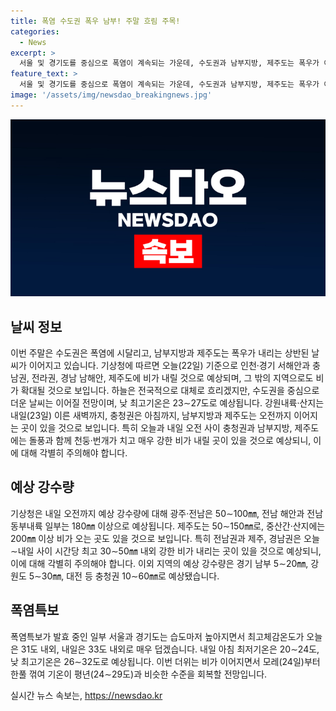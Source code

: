```yaml
---
title: 폭염 수도권 폭우 남부! 주말 흐림 주목!
categories:
  - News
excerpt: >
  서울 및 경기도를 중심으로 폭염이 계속되는 가운데, 수도권과 남부지방, 제주도는 폭우가 이어질 전망이다. 기상청은 특히 충청권과 남부지방, 제주도에 돌풍과 함께 강한 비가 예상되니 주의를 당부했다. 폭염특보가 발효 중인 일부 지역은 최고체감온도가 33도까지 치솟을 것으로 전망되며, 모레부터는 기온이 서서히 낮아져 평년 수준으로 회복될 것으로 예상된다.
feature_text: >
  서울 및 경기도를 중심으로 폭염이 계속되는 가운데, 수도권과 남부지방, 제주도는 폭우가 이어질 전망이다. 기상청은 특히 충청권과 남부지방, 제주도에 돌풍과 함께 강한 비가 예상되니 주의를 당부했다. 폭염특보가 발효 중인 일부 지역은 최고체감온도가 33도까지 치솟을 것으로 전망되며, 모레부터는 기온이 서서히 낮아져 평년 수준으로 회복될 것으로 예상된다.
image: '/assets/img/newsdao_breakingnews.jpg'
---
```


<p><img src="/assets/img/newsdao_breakingnews.jpg" alt="firstkoreanews 속보" /></p>

<h2 data-ke-size="size26">날씨 정보</h2>

<p data-ke-size="size16">이번 주말은 수도권은 폭염에 시달리고, 남부지방과 제주도는 폭우가 내리는 상반된 날씨가 이어지고 있습니다. 기상청에 따르면 오늘(22일) 기준으로 인천·경기 서해안과 충남권, 전라권, 경남 남해안, 제주도에 비가 내릴 것으로 예상되며, 그 밖의 지역으로도 비가 확대될 것으로 보입니다. 하늘은 전국적으로 대체로 흐리겠지만, 수도권을 중심으로 더운 날씨는 이어질 전망이며, 낮 최고기온은 23∼27도로 예상됩니다. 강원내륙·산지는 내일(23일) 이른 새벽까지, 충청권은 아침까지, 남부지방과 제주도는 오전까지 이어지는 곳이 있을 것으로 보입니다. 특히 오늘과 내일 오전 사이 충청권과 남부지방, 제주도에는 돌풍과 함께 천둥·번개가 치고 매우 강한 비가 내릴 곳이 있을 것으로 예상되니, 이에 대해 각별히 주의해야 합니다.</p>

<h2 data-ke-size="size26">예상 강수량</h2>

<p data-ke-size="size16">기상청은 내일 오전까지 예상 강수량에 대해 광주·전남은 50∼100㎜, 전남 해안과 전남 동부내륙 일부는 180㎜ 이상으로 예상됩니다. 제주도는 50∼150㎜로, 중산간·산지에는 200㎜ 이상 비가 오는 곳도 있을 것으로 보입니다. 특히 전남권과 제주, 경남권은 오늘∼내일 사이 시간당 최고 30∼50㎜ 내외 강한 비가 내리는 곳이 있을 것으로 예상되니, 이에 대해 각별히 주의해야 합니다. 이외 지역의 예상 강수량은 경기 남부 5∼20㎜, 강원도 5∼30㎜, 대전 등 충청권 10∼60㎜로 예상됐습니다.</p>

<h2 data-ke-size="size26">폭염특보</h2>

<p data-ke-size="size16">폭염특보가 발효 중인 일부 서울과 경기도는 습도마저 높아지면서 최고체감온도가 오늘은 31도 내외, 내일은 33도 내외로 매우 덥겠습니다. 내일 아침 최저기온은 20∼24도, 낮 최고기온은 26∼32도로 예상됩니다. 이번 더위는 비가 이어지면서 모레(24일)부터 한풀 꺾여 기온이 평년(24∼29도)과 비슷한 수준을 회복할 전망입니다.</p>
실시간 뉴스 속보는, <a href="https://newsdao.kr" rel="dofollow">https://newsdao.kr</a>


